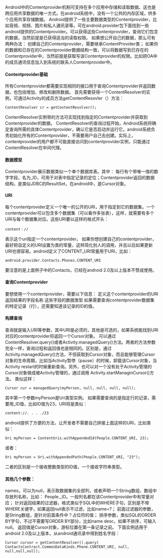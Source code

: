 Android中的Contentprovider机制可支持在多个应用中存储和读取数据。这也是跨应用共享数据的唯一方式。在android系统中，没有一个公共的内存区域，供多个应用共享存储数据。
Android提供了一些主要数据类型的Contentprovider，比如音频、视频、图片和私人通讯录等。可在android.provider包下面找到一些android提供的Contentprovider。可以获得这些Contentprovider，查询它们包含的数据，当然前提是已获得适当的读取权限。
如果想公开自己的数据，那么可有两种办法：
创建自己的Contentprovider，需要继承ContentProvider类； 如果你的数据和已存在的Contentprovider数据结构一致，可以将数据写到已存在的Contentprovider中，当然前提是获取写该Contentprovider的权限。比如把OA中的成员通讯信息加入到系统的联系人Contentprovider中。 
#### Contentprovider基础 
所有Contentprovider都需要实现相同的接口用于查询Contentprovider并返回数据，也包括增加、修改和删除数据。
首先需要获得一个ContentResolver的实例，可通过Activity的成员方法getContentResovler（）方法：
```  
ContentResolver cr = getContentResolver();
```
ContentResolver实例带的方法可实现找到指定的Contentprovider并获取到Contentprovider的数据。
ContentResolver的查询过程开始，Android系统将确定查询所需的具体Contentprovider，确认它是否启动并运行它。android系统负责初始化所有的Contentprovider，不需要用户自己去创建。实际上，contentprovider的用户都不可能直接访问到contentprovider实例，只能通过ContentResolver在中间代理。
#### 数据模型 
Contentprovider展示数据类似一个单个数据库表。其中：
每行有个带唯一值的数字字段，名为_ID，可用于对表中指定记录的定位；Contentprovider返回的数据结构，是类似JDBC的ResultSet，在android中，是Cursor对象。 
#### URI 
每个contentprovider定义一个唯一的公开的URI，用于指定到它的数据集。一个contentprovider可以包含多个数据集（可以看作多张表），这样，就需要有多个URI与每个数据集对应。这些URI要以这样的格式开头：
```  
content：//
```
表示这个uri指定一个contentprovider。
如果你想创建自己的contentprovider，最好把自定义的URI设置为类的常量，这样简化别人的调用，并且以后如果更新URI也很容易。android定义了CONTENT_URI常量用于URI，比如：
```  
android.provider.Contacts.Phones.CONTENT_URI
```
要注意的是上面例子中的Contacts，已经在android 2.0及以上版本不赞成使用。
#### 查询Contentprovider 
要想使用一个contentprovider，需要以下信息：
定义这个contentprovider的URI 返回结果的字段名称 这些字段的数据类型 
如果需要查询contentprovider数据集的特定记录（行），还需要知道该记录的ID的值。
#### 构建查询 
查询就是输入URI等参数，其中URI是必须的，其他是可选的，如果系统能找到URI对应的contentprovider将返回一个Cursor对象。
可以通过ContentResolver.query()或者Activity.managedQuery()方法。两者的方法参数完全一样，查询过程和返回值也是相同的。区别是，通过Activity.managedQuery()方法，不但获取到Cursor对象，而且能够管理Cursor对象的生命周期，比如当Activity暂停（pause）的时候，卸载该Cursor对象，当Activity restart的时候重新查询。另外，也可以对一个没有处于Activity管理的Cursor对象做成被Activity管理的，通过调用 Activity.startManaginCursor()方法。
类似这样：
```  
Cursor cur = managedQuery(myPerson, null, null, null, null);
```
其中第一个参数myPerson是Uri类型实例。
如果需要查询的是指定行的记录，需要用_ID值，比如ID值为23，URI将是类似：
```  
content://. . . ./23
```
android提供了方便的方法，让开发者不需要自己拼接上面这样的URI，比如类似：
```  
Uri myPerson = ContentUris.withAppendedId(People.CONTENT_URI, 23);
```
或者：
```  
Uri myPerson = Uri.withAppendedPath(People.CONTENT_URI, "23");
```
二者的区别是一个接收整数类型的ID值，一个接收字符串类型。
#### 其他几个参数：
names，可以为null，表示取数据集的全部列，或者声明一个String数组，数组中存放列名称，比如：    People._ID。一般列名都在该Contentprovider中有常量对应； 针对返回结果的过滤器，格式类似于SQL中的WHERE子句，区别是不带WHERE关键字，如果返回null表示不过滤，比如name=?； 前面过滤器的参数，是String数组，是针对前面条件中？占位符的值； 排序参数，类似SQL的ORDER BY字句，不过不需要写ORDER BY部分，比如name desc，如果不排序，可输入null。 
返回值是Cursor对象，游标位置在第一条记录之前。
下面实例适用于android 2.0及以上版本，从android通讯录中得到姓名字段：
```  
Cursor cursor = getContentResolver().query(
ContactsContract.CommonDataKinds.Phone.CONTENT_URI, null, null,null,null);
```